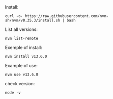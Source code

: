 
Install:
```
curl -o- https://raw.githubusercontent.com/nvm-sh/nvm/v0.35.3/install.sh | bash
```

List all versions:
```
nvm list-remote
```

Exemple of install:
```
nvm install v13.6.0
```

Example of use:
```
nvm use v13.6.0
```

check version:
```
node -v
```
